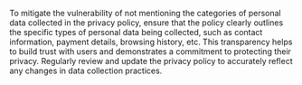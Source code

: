 To mitigate the vulnerability of not mentioning the categories of personal data collected in the privacy policy, ensure that the policy clearly outlines the specific types of personal data being collected, such as contact information, payment details, browsing history, etc. This transparency helps to build trust with users and demonstrates a commitment to protecting their privacy. Regularly review and update the privacy policy to accurately reflect any changes in data collection practices.